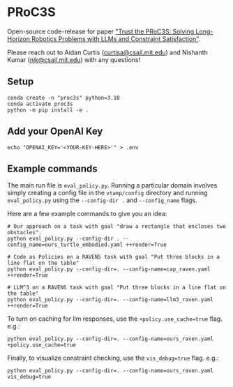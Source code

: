 # PRoC3S
Open-source code-release for paper ["Trust the PRoC3S: Solving Long-Horizon Robotics Problems with LLMs and Constraint Satisfaction"](https://arxiv.org/abs/2406.05572).

Please reach out to Aidan Curtis (curtisa@csail.mit.edu) and Nishanth Kumar (njk@csail.mit.edu) with any questions!

## Setup
```
conda create -n "proc3s" python=3.10
conda activate proc3s
python -m pip install -e .
```

## Add your OpenAI Key

```
echo "OPENAI_KEY='<YOUR-KEY-HERE>'" > .env
```

## Example commands
The main run file is `eval_policy.py`. Running a particular domain involves simply creating a config file in the `vtamp/config` directory and running `eval_policy.py` using the `--config-dir .` and `--config_name` flags.

Here are a few example commands to give you an idea:

```
# Our approach on a task with goal "draw a rectangle that encloses two obstacles".
python eval_policy.py --config-dir . --config_name=ours_turtle_embodied.yaml ++render=True

# Code as Policies on a RAVENS task with goal "Put three blocks in a line flat on the table"
python eval_policy.py --config-dir=. --config-name=cap_raven.yaml ++render=True

# LLM^3 on a RAVENS task with goal "Put three blocks in a line flat on the table"
python eval_policy.py --config-dir=. --config-name=llm3_raven.yaml ++render=True
```

To turn on caching for llm responses, use the `+policy.use_cache=true` flag. e.g.:

```
python eval_policy.py --config-dir=. --config-name=ours_raven.yaml +policy.use_cache=true
```

Finally, to visualize constraint checking, use the `vis_debug=true` flag. e.g.:
```
python eval_policy.py --config-dir=. --config-name=ours_raven.yaml vis_debug=true
```
